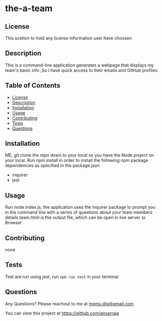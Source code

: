 # the-a-team

## License
  This scetion to hold any license information user have choosen
  
  ## Description
  This is a command-line application generates a webpage that displays my team's basic info ,So I have quick access to their emails and GitHub profiles
  
  ## Table of Contents
  * [License](#license)
  * [Description](#description)
  * [Installation](#installation)
  * [Usage](#usage)
  * [Contributing](#contributing)
  * [Tests](#tests)
  * [Questions](#questions)
  
  ## Installation
  ME, git clone the repo down to your local so you have the Node project on your local.
  Run npm install in order to install the following npm package dependencies as specified in the package.json
  * inquirer
  * jest
  
  ## Usage
  Run node index.js, the application uses the inquirer package to prompt you in the command line with a series of questions about your team members details
  team.html is the output file, which can be open in live server or Browser.
  
  
  
  ## Contributing
  none
  
  ## Tests
  Test are run using jest, run `npm run test` in your terminal
    
  ## Questions
  Any Questions? Please reachout to me at memu.dlg@gmail.com

  You can view this project at https://github.com/ansarraja